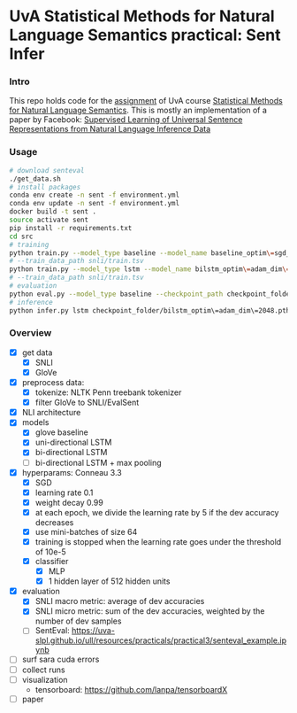 # UvA Statistical Methods for Natural Language Semantics practical: Sent Infer

### Intro

This repo holds code for the [assignment](https://cl-illc.github.io/semantics/resources/practicals/practical1/smnls_practical.pdf) of UvA course [Statistical Methods for Natural Language Semantics](https://cl-illc.github.io/semantics/).
This is mostly an implementation of a paper by Facebook:
[Supervised Learning of Universal Sentence Representations from 
Natural Language Inference Data](https://www.arxiv-vanity.com/papers/1705.02364/)

### Usage

```bash
# download senteval
./get_data.sh
# install packages
conda env create -n sent -f environment.yml
conda env update -n sent -f environment.yml
docker build -t sent .
source activate sent
pip install -r requirements.txt
cd src
# training
python train.py --model_type baseline --model_name baseline_optim\=sgd_dim=300 --checkpoint_path checkpoint_folder
# --train_data_path snli/train.tsv
python train.py --model_type lstm --model_name bilstm_optim\=adam_dim\=2048 --checkpoint_path checkpoint_folder
# --train_data_path snli/train.tsv
# evaluation
python eval.py --model_type baseline --checkpoint_path checkpoint_folder/baseline_optim=sgd_dim=300.pth
# inference
python infer.py lstm checkpoint_folder/bilstm_optim\=adam_dim\=2048.pth
```

### Overview

- [x] get data
    - [x] SNLI
    - [x] GloVe
- [x] preprocess data:
    - [x] tokenize: NLTK Penn treebank tokenizer
    - [x] filter GloVe to SNLI/EvalSent
- [x] NLI architecture
- [x] models
    - [x] glove baseline
    - [x] uni-directional LSTM
    - [x] bi-directional LSTM
    - [ ] bi-directional LSTM + max pooling
- [x] hyperparams: Conneau 3.3
    - [x] SGD
    - [x] learning rate 0.1
    - [x] weight decay 0.99
    - [x] at each epoch, we divide the learning rate by 5 if the dev accuracy decreases
    - [x] use mini-batches of size 64
    - [x] training is stopped when the learning rate goes under the threshold of 10e-5
    - [x] classifier
        - [x] MLP
        - [x] 1 hidden layer of 512 hidden units
- [x] evaluation
    - [x] SNLI macro metric: average of dev accuracies
    - [x] SNLI micro metric: sum of the dev accuracies, weighted by the number of dev samples
    - [ ] SentEval: https://uva-slpl.github.io/ull/resources/practicals/practical3/senteval_example.ipynb
- [ ] surf sara cuda errors
- [ ] collect runs
- [ ] visualization
    - tensorboard: https://github.com/lanpa/tensorboardX
- [ ] paper
